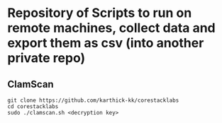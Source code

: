 # Repository of Scripts to run on remote machines, collect data and export them as csv (into another private repo)


## ClamScan
```
git clone https://github.com/karthick-kk/corestacklabs
cd corestacklabs
sudo ./clamscan.sh <decryption key>
```


